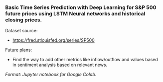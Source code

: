 ### Basic Time Series Prediction with Deep Learning for S&P 500 future prices using LSTM Neural networks and historical closing prices.

Dataset source:
- https://fred.stlouisfed.org/series/SP500

Future plans: 
- Find the way to add other metrics like inflow/outflow and values based in sentiment analysis based on relevant news.

*Format: Jupyter notebook for Google Colab.*
  
